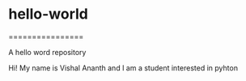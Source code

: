 # hello-world
================

A hello word repository

Hi! My name is Vishal Ananth and I am a student interested in pyhton
